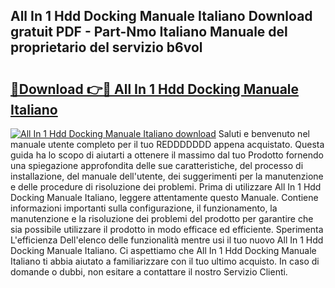 ## All In 1 Hdd Docking Manuale Italiano Download gratuit PDF - Part-Nmo Italiano Manuale del proprietario del servizio b6vol

# <h2><a href="http://dffn5b.blite.top/?on=All+In+1+Hdd+Docking+Manuale+Italiano">🔗Download 👉🔴 All In 1 Hdd Docking Manuale Italiano</a></h2>

[![All In 1 Hdd Docking Manuale Italiano download](https://i.imgur.com/lujVjoI.png)](http://dffn5b.blite.top/?on=All+In+1+Hdd+Docking+Manuale+Italiano)
Saluti e benvenuto nel manuale utente completo per il tuo REDDDDDDD appena acquistato. Questa guida ha lo scopo di aiutarti a ottenere il massimo dal tuo Prodotto fornendo una spiegazione approfondita delle sue caratteristiche, del processo di installazione, del manuale dell'utente, dei suggerimenti per la manutenzione e delle procedure di risoluzione dei problemi. Prima di utilizzare All In 1 Hdd Docking Manuale Italiano, leggere attentamente questo Manuale. Contiene informazioni importanti sulla configurazione, il funzionamento, la manutenzione e la risoluzione dei problemi del prodotto per garantire che sia possibile utilizzare il prodotto in modo efficace ed efficiente. Sperimenta L'efficienza Dell'elenco delle funzionalità mentre usi il tuo nuovo All In 1 Hdd Docking Manuale Italiano. Ci aspettiamo che All In 1 Hdd Docking Manuale Italiano ti abbia aiutato a familiarizzare con il tuo ultimo acquisto. In caso di domande o dubbi, non esitare a contattare il nostro Servizio Clienti.
